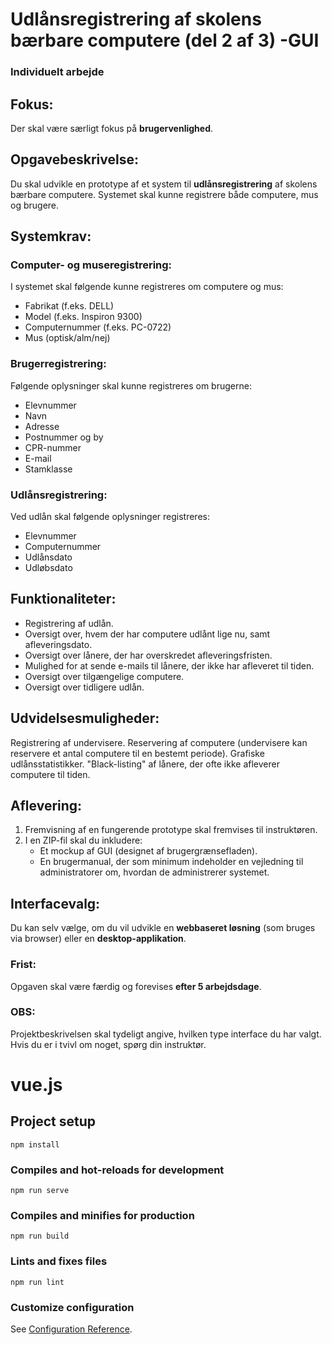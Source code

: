 # Udlånsregistrering  af skolens bærbare computere (del 2 af 3) -GUI

### Individuelt arbejde
## Fokus:
Der skal være særligt fokus på **brugervenlighed**.

## Opgavebeskrivelse:
Du skal udvikle en prototype af et system til **udlånsregistrering** af skolens bærbare computere. Systemet skal kunne registrere både computere, mus og brugere.

## Systemkrav:
### Computer- og museregistrering:
I systemet skal følgende kunne registreres om computere og mus:
- Fabrikat (f.eks. DELL)
- Model (f.eks. Inspiron 9300)
- Computernummer (f.eks. PC-0722)
- Mus (optisk/alm/nej)

### Brugerregistrering:
Følgende oplysninger skal kunne registreres om brugerne:
- Elevnummer
- Navn
- Adresse
- Postnummer og by
- CPR-nummer
- E-mail
- Stamklasse

### Udlånsregistrering:
Ved udlån skal følgende oplysninger registreres:
- Elevnummer
- Computernummer
- Udlånsdato
- Udløbsdato

## Funktionaliteter:
- Registrering af udlån.
- Oversigt over, hvem der har computere udlånt lige nu, samt afleveringsdato.
- Oversigt over lånere, der har overskredet afleveringsfristen.
- Mulighed for at sende e-mails til lånere, der ikke har afleveret til tiden.
- Oversigt over tilgængelige computere.
- Oversigt over tidligere udlån.

## Udvidelsesmuligheder:
Registrering af undervisere.
Reservering af computere (undervisere kan reservere et antal computere til en bestemt periode).
Grafiske udlånsstatistikker.
"Black-listing" af lånere, der ofte ikke afleverer computere til tiden.

## Aflevering:
1. Fremvisning af en fungerende prototype skal fremvises til instruktøren.
2. I en ZIP-fil skal du inkludere:
     - Et mockup af GUI (designet af brugergrænsefladen).
     - En brugermanual, der som minimum indeholder en vejledning til administratorer om, hvordan de administrerer systemet.

## Interfacevalg:
Du kan selv vælge, om du vil udvikle en **webbaseret løsning** (som bruges via browser) eller en **desktop-applikation**.

### Frist:
Opgaven skal være færdig og forevises **efter 5 arbejdsdage**.

### OBS:
Projektbeskrivelsen skal tydeligt angive, hvilken type interface du har valgt. Hvis du er i tvivl om noget, spørg din instruktør.


# vue.js

## Project setup
```
npm install
```

### Compiles and hot-reloads for development
```
npm run serve
```

### Compiles and minifies for production
```
npm run build
```

### Lints and fixes files
```
npm run lint
```

### Customize configuration
See [Configuration Reference](https://cli.vuejs.org/config/).
